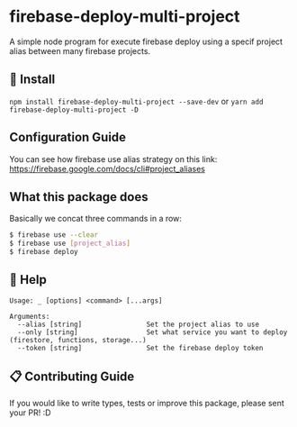 # firebase-deploy-multi-project

A simple node program for execute firebase deploy using a specif project alias between many firebase projects.

## 💾 Install 

`npm install firebase-deploy-multi-project --save-dev` or `yarn add firebase-deploy-multi-project -D`


## Configuration Guide
You can see how firebase use alias strategy on this link: https://firebase.google.com/docs/cli#project_aliases


## What this package does
Basically we concat three commands in a row:
```sh
$ firebase use --clear
$ firebase use [project_alias]
$ firebase deploy
```


## 📜 Help

```text
Usage: _ [options] <command> [...args]

Arguments:
  --alias [string]                Set the project alias to use
  --only [string]                 Set what service you want to deploy (firestore, functions, storage...)
  --token [string]                Set the firebase deploy token
```

## 📋 Contributing Guide

If you would like to write types, tests or improve this package, please sent your PR! :D  
